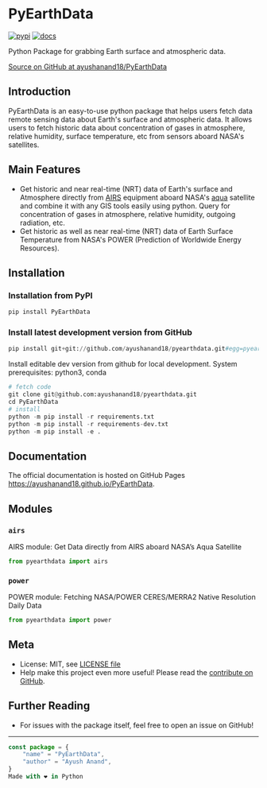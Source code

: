 # PyEarthData
[![pypi](https://img.shields.io/pypi/v/PyEarthData.svg)](https://pypi.python.org/pypi/PyEarthData) [![docs](https://github.com/ayushanand18/PyEarthData/actions/workflows/deploy-docs.yml/badge.svg)](https://ayushanand18.github.io/PyEarthData)

Python Package for grabbing Earth surface and atmospheric data.

[Source on GitHub at ayushanand18/PyEarthData](https://github.com/ayushanand18/PyEarthData)

## Introduction
PyEarthData is an easy-to-use python package that helps users fetch data remote sensing data about Earth's surface and atmospheric data. It allows users to fetch historic data about concentration of gases in atmosphere, relative humidity, surface temperature, etc from sensors aboard NASA's satellites.

## Main Features
+ Get historic and near real-time (NRT) data of Earth's surface and Atmosphere directly from [AIRS](https://airs.jpl.nasa.gov/) equipment aboard NASA's [aqua](https://aqua.nasa.gov/) satellite and combine it with any GIS tools easily using python. Query for concentration of gases in atmosphere, relative humidity, outgoing radiation, etc.
+ Get historic as well as near real-time (NRT) data of Earth Surface Temperature from NASA's POWER (Prediction of Worldwide Energy Resources).

## Installation
### Installation from PyPI
```python
pip install PyEarthData
```

### Install latest development version from GitHub
```python
pip install git+git://github.com/ayushanand18/pyearthdata.git#egg=pyearthdata
```

Install editable dev version from github for local development. System prerequisites: python3, conda
```python
# fetch code
git clone git@github.com:ayushanand18/pyearthdata.git
cd PyEarthData
# install
python -m pip install -r requirements.txt
python -m pip install -r requirements-dev.txt
python -m pip install -e .
```

## Documentation
The official documentation is hosted on GitHub Pages https://ayushanand18.github.io/PyEarthData.

## Modules

### `airs`
AIRS module: Get Data directly from AIRS aboard NASA’s Aqua Satellite
```python
from pyearthdata import airs
```

### `power`
POWER module: Fetching NASA/POWER CERES/MERRA2 Native Resolution Daily Data
```python
from pyearthdata import power
```

## Meta
+ License: MIT, see [LICENSE file](https://github.com/ayushanand18/PyEarthData/blob/main/LICENSE)
+ Help make this project even more useful! Please read the [contribute on GitHub](https://github.com/ayushanand18).

## Further Reading
+ For issues with the package itself, feel free to open an issue on GitHub!

----

```javascript
const package = {
    "name" = "PyEarthData",
    "author" = "Ayush Anand",
} 
Made with ❤️ in Python
```
